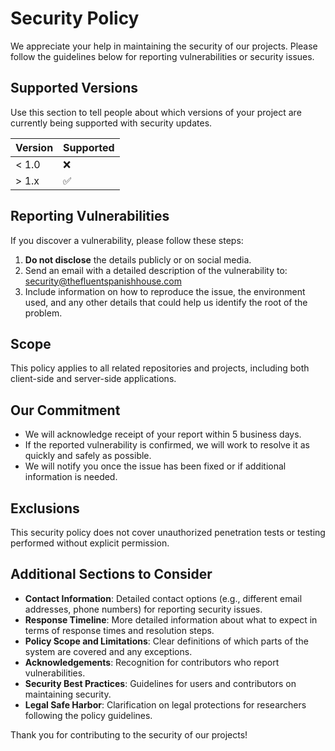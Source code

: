 # Security Policy
We appreciate your help in maintaining the security of our projects. Please follow the guidelines below for reporting vulnerabilities or security issues.

## Supported Versions

Use this section to tell people about which versions of your project are
currently being supported with security updates.

| Version | Supported          |
| ------- | ------------------ |
| < 1.0   | :x:                |
| > 1.x   | :white_check_mark: |


## Reporting Vulnerabilities  
If you discover a vulnerability, please follow these steps:

1. **Do not disclose** the details publicly or on social media.
2. Send an email with a detailed description of the vulnerability to: [security@thefluentspanishhouse.com](mailto:security@thefluentspanishhouse.com)
3. Include information on how to reproduce the issue, the environment used, and any other details that could help us identify the root of the problem.

## Scope

This policy applies to all related repositories and projects, including both client-side and server-side applications.

## Our Commitment

- We will acknowledge receipt of your report within 5 business days.
- If the reported vulnerability is confirmed, we will work to resolve it as quickly and safely as possible.
- We will notify you once the issue has been fixed or if additional information is needed.

## Exclusions

This security policy does not cover unauthorized penetration tests or testing performed without explicit permission.

## Additional Sections to Consider

- **Contact Information**: Detailed contact options (e.g., different email addresses, phone numbers) for reporting security issues.
- **Response Timeline**: More detailed information about what to expect in terms of response times and resolution steps.
- **Policy Scope and Limitations**: Clear definitions of which parts of the system are covered and any exceptions.
- **Acknowledgements**: Recognition for contributors who report vulnerabilities.
- **Security Best Practices**: Guidelines for users and contributors on maintaining security.
- **Legal Safe Harbor**: Clarification on legal protections for researchers following the policy guidelines.

Thank you for contributing to the security of our projects!



